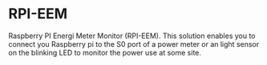 RPI-EEM
=======

Raspberry PI Energi Meter Monitor (RPI-EEM). This solution enables you to connect you Raspberry pi to the S0 port of a power meter or an light sensor on the blinking LED to monitor the power use at some site.
